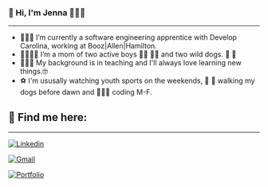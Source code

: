### 👋 Hi, I'm Jenna 👩🏻‍💻
__________________________________________________________________________________________________________

- 👩🏻‍💻 I’m currently a software engineering apprentice with Develop Carolina, working at Booz|Allen|Hamilton.
- 👨‍👩‍👦‍👦 I’m a mom of two active boys 👦🏻 👦🏼 and two wild dogs. 🐶 🐶
- 👩🏻‍🏫 My background is in teaching and I'll always love learning new things.🤓
- ⚽ I'm ususally watching youth sports on the weekends, 🐾 🦮 walking my dogs before dawn and 👩🏻‍💻 coding M-F.

## 📇 Find me here:
____________________________________________________________________________________________________________

[![Linkedin](https://img.shields.io/badge/LinkedIn-0077B5?style=for-the-badge&logo=linkedin&logoColor=white)](https://www.linkedin.com/in/jlotten)

[![Gmail](https://img.shields.io/badge/Gmail-D14836?style=for-the-badge&logo=gmail&logoColor=white)](mailto:jenna.otten@gmail.com)

[![Portfolio](https://img.shields.io/badge/Portfolio-255E63?style=for-the-badge&logo=About.me&logoColor=white)](https://www.jlotten.com/)





